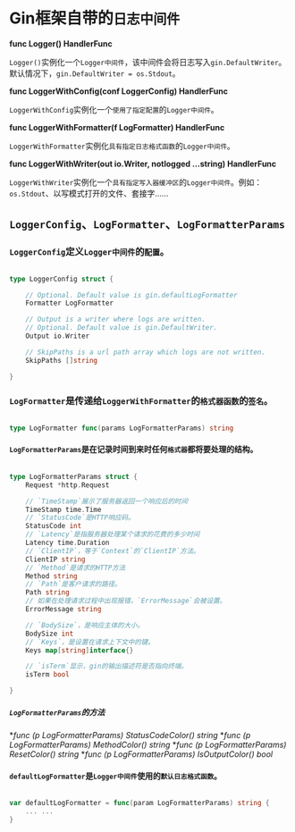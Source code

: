 
# Gin框架自带的`日志中间件`

**func Logger() HandlerFunc**

`Logger()`实例化一个`Logger中间件`，该中间件会将日志写入`gin.DefaultWriter`。默认情况下，`gin.DefaultWriter = os.Stdout`。


**func LoggerWithConfig(conf LoggerConfig) HandlerFunc**

`LoggerWithConfig`实例化一个`使用了指定配置`的`Logger中间件`。


**func LoggerWithFormatter(f LogFormatter) HandlerFunc**

`LoggerWithFormatter`实例化`具有指定日志格式函数`的`Logger中间件`。


**func LoggerWithWriter(out io.Writer, notlogged ...string) HandlerFunc**

`LoggerWithWriter`实例化一个`具有指定写入器缓冲区`的`Logger中间件`。例如：`os.Stdout`、以写模式打开的文件、套接字......


## `LoggerConfig`、`LogFormatter`、`LogFormatterParams`

### `LoggerConfig`定义`Logger中间件`的`配置`。

```go

type LoggerConfig struct {

    // Optional. Default value is gin.defaultLogFormatter
    Formatter LogFormatter

    // Output is a writer where logs are written.
    // Optional. Default value is gin.DefaultWriter.
    Output io.Writer

    // SkipPaths is a url path array which logs are not written.
    SkipPaths []string

}

```


### `LogFormatter`是传递给`LoggerWithFormatter`的`格式器函数`的`签名`。

```go

type LogFormatter func(params LogFormatterParams) string

```


#### `LogFormatterParams`是在记录时间到来时任何`格式器`都将要处理的结构。

```go

type LogFormatterParams struct {
    Request *http.Request

    // `TimeStamp`展示了服务器返回一个响应后的时间
    TimeStamp time.Time
    // `StatusCode`是HTTP响应码。
    StatusCode int
    // `Latency`是指服务器处理某个请求的花费的多少时间
    Latency time.Duration
    // `ClientIP`，等于`Context`的`ClientIP`方法。
    ClientIP string
    // `Method`是请求的HTTP方法
    Method string
    // `Path`是客户请求的路径。
    Path string
    // 如果在处理请求过程中出现报错，`ErrorMessage`会被设置。
    ErrorMessage string

    // `BodySize`，是响应主体的大小。
    BodySize int
    // `Keys`，是设置在请求上下文中的键。
    Keys map[string]interface{}

    // `isTerm`显示，gin的输出描述符是否指向终端。
    isTerm bool

}

```

##### `LogFormatterParams`的方法

**func (p *LogFormatterParams) StatusCodeColor() string**
**func (p *LogFormatterParams) MethodColor() string**
**func (p *LogFormatterParams) ResetColor() string**
**func (p *LogFormatterParams) IsOutputColor() bool**


#### `defaultLogFormatter`是`Logger中间件`使用的`默认日志格式函数`。

```go

var defaultLogFormatter = func(param LogFormatterParams) string {
    ... ...
}

```
